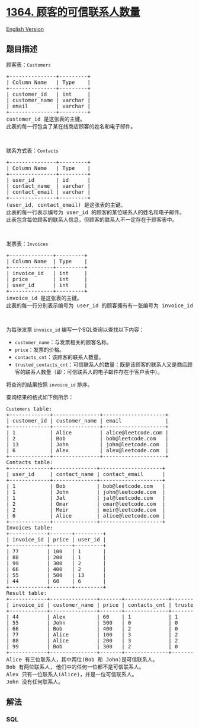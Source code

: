 # [1364. 顾客的可信联系人数量](https://leetcode.cn/problems/number-of-trusted-contacts-of-a-customer)

[English Version](/solution/1300-1399/1364.Number%20of%20Trusted%20Contacts%20of%20a%20Customer/README_EN.md)

## 题目描述

<!-- 这里写题目描述 -->

<p>顾客表：<code>Customers</code></p>

<pre>+---------------+---------+
| Column Name   | Type    |
+---------------+---------+
| customer_id   | int     |
| customer_name | varchar |
| email         | varchar |
+---------------+---------+
customer_id 是这张表的主键。
此表的每一行包含了某在线商店顾客的姓名和电子邮件。
</pre>

<p>&nbsp;</p>

<p>联系方式表：<code>Contacts</code></p>

<pre>+---------------+---------+
| Column Name   | Type    |
+---------------+---------+
| user_id       | id      |
| contact_name  | varchar |
| contact_email | varchar |
+---------------+---------+
(user_id, contact_email) 是这张表的主键。
此表的每一行表示编号为 user_id 的顾客的某位联系人的姓名和电子邮件。
此表包含每位顾客的联系人信息，但顾客的联系人不一定存在于顾客表中。
</pre>

<p>&nbsp;</p>

<p>发票表：<code>Invoices</code></p>

<pre>+--------------+---------+
| Column Name  | Type    |
+--------------+---------+
| invoice_id   | int     |
| price        | int     |
| user_id      | int     |
+--------------+---------+
invoice_id 是这张表的主键。
此表的每一行分别表示编号为 user_id 的顾客拥有有一张编号为 invoice_id、价格为 price 的发票。
</pre>

<p>&nbsp;</p>

<p>为每张发票 <code>invoice_id</code> 编写一个SQL查询以查找以下内容：</p>

<ul>
	<li><code>customer_name</code>：与发票相关的顾客名称。</li>
	<li><code>price</code>：发票的价格。</li>
	<li><code>contacts_cnt</code>：该顾客的联系人数量。</li>
	<li><code>trusted_contacts_cnt</code>：可信联系人的数量：既是该顾客的联系人又是商店顾客的联系人数量（即：可信联系人的电子邮件存在于客户表中）。</li>
</ul>

<p>将查询的结果按照&nbsp;<code>invoice_id</code>&nbsp;排序。</p>

<p>查询结果的格式如下例所示：</p>

<pre><code>Customers</code> table:
+-------------+---------------+--------------------+
| customer_id | customer_name | email              |
+-------------+---------------+--------------------+
| 1           | Alice         | alice@leetcode.com |
| 2           | Bob           | bob@leetcode.com   |
| 13          | John          | john@leetcode.com  |
| 6           | Alex          | alex@leetcode.com  |
+-------------+---------------+--------------------+
Contacts table:
+-------------+--------------+--------------------+
| user_id     | contact_name | contact_email      |
+-------------+--------------+--------------------+
| 1           | Bob          | bob@leetcode.com   |
| 1           | John         | john@leetcode.com  |
| 1           | Jal          | jal@leetcode.com   |
| 2           | Omar         | omar@leetcode.com  |
| 2           | Meir         | meir@leetcode.com  |
| 6           | Alice        | alice@leetcode.com |
+-------------+--------------+--------------------+
Invoices table:
+------------+-------+---------+
| invoice_id | price | user_id |
+------------+-------+---------+
| 77         | 100   | 1       |
| 88         | 200   | 1       |
| 99         | 300   | 2       |
| 66         | 400   | 2       |
| 55         | 500   | 13      |
| 44         | 60    | 6       |
+------------+-------+---------+
Result table:
+------------+---------------+-------+--------------+----------------------+
| invoice_id | customer_name | price | contacts_cnt | trusted_contacts_cnt |
+------------+---------------+-------+--------------+----------------------+
| 44         | Alex          | 60    | 1            | 1                    |
| 55         | John          | 500   | 0            | 0                    |
| 66         | Bob           | 400   | 2            | 0                    |
| 77         | Alice         | 100   | 3            | 2                    |
| 88         | Alice         | 200   | 3            | 2                    |
| 99         | Bob           | 300   | 2            | 0                    |
+------------+---------------+-------+--------------+----------------------+
Alice 有三位联系人，其中两位(Bob 和 John)是可信联系人。
Bob 有两位联系人, 他们中的任何一位都不是可信联系人。
Alex 只有一位联系人(Alice)，并是一位可信联系人。
John 没有任何联系人。
</pre>

## 解法

### **SQL**

```sql

```
